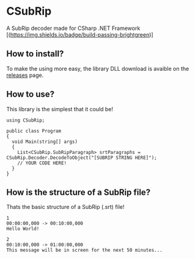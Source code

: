 # CSubRip
A SubRip decoder made for CSharp .NET Framework
[(https://img.shields.io/badge/build-passing-brightgreen)]

## How to install?
To make the using more easy, the library DLL download is avaible on the [releases](https://github.com/Nuggew/CSubRip/releases) page.

## How to use?
This library is the simplest that it could be!
```
using CSubRip;

public class Program
{
  void Main(string[] args)
  {
    List<CSubRip.SubRipParagraph> srtParagraphs = CSubRip.Decoder.DecodeToObject("[SUBRIP STRING HERE]");
    // YOUR CODE HERE!
  }
}
```

## How is the structure of a SubRip file?
Thats the basic structure of a SubRip (.srt) file!
```
1
00:00:00,000 -> 00:10:00,000
Hello World!

2
00:10:00,000 -> 01:00:00,000
This message will be in screen for the next 50 minutes...
```
